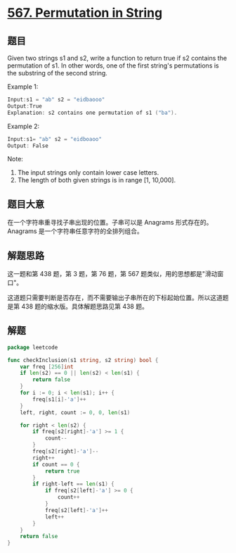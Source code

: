 # [567. Permutation in String](https://leetcode.com/problems/permutation-in-string/)

## 题目

Given two strings s1 and s2, write a function to return true if s2 contains the permutation of s1. In other words, one of the first string's permutations is the substring of the second string.


Example 1:

```c
Input:s1 = "ab" s2 = "eidbaooo"
Output:True
Explanation: s2 contains one permutation of s1 ("ba").
```

Example 2:

```c
Input:s1= "ab" s2 = "eidboaoo"
Output: False
```

Note:

1. The input strings only contain lower case letters.
2. The length of both given strings is in range [1, 10,000].

## 题目大意


在一个字符串重寻找子串出现的位置。子串可以是 Anagrams 形式存在的。Anagrams 是一个字符串任意字符的全排列组合。

## 解题思路

这一题和第 438 题，第 3 题，第 76 题，第 567 题类似，用的思想都是"滑动窗口"。


这道题只需要判断是否存在，而不需要输出子串所在的下标起始位置。所以这道题是第 438 题的缩水版。具体解题思路见第 438 题。


## 解题

```go
package leetcode

func checkInclusion(s1 string, s2 string) bool {
	var freq [256]int
	if len(s2) == 0 || len(s2) < len(s1) {
		return false
	}
	for i := 0; i < len(s1); i++ {
		freq[s1[i]-'a']++
	}
	left, right, count := 0, 0, len(s1)

	for right < len(s2) {
		if freq[s2[right]-'a'] >= 1 {
			count--
		}
		freq[s2[right]-'a']--
		right++
		if count == 0 {
			return true
		}
		if right-left == len(s1) {
			if freq[s2[left]-'a'] >= 0 {
				count++
			}
			freq[s2[left]-'a']++
			left++
		}
	}
	return false
}

```



